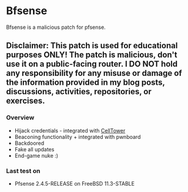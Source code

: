 # Bfsense
Bfsense is a malicious patch for pfsense. 

## Disclaimer: This patch is used for educational purposes ONLY! The patch is malicious, don't use it on a public-facing router. I  DO NOT hold any responsibility for any misuse or damage of the information provided in my blog posts, discussions, activities, repositories, or exercises. 

### Overview
  - Hijack credentials - integrated with [CellTower](https://github.com/M507/CellTower)
  - Beaconing functionality + integrated with pwnboard
  - Backdoored
  - Fake all updates 
  - End-game nuke :)


### Last test on
- Pfsense 2.4.5-RELEASE on FreeBSD 11.3-STABLE

